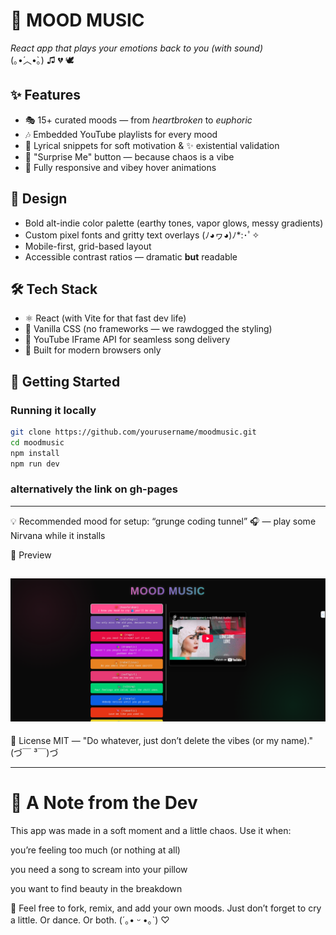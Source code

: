 
# 🎵 MOOD MUSIC  
*React app that plays your emotions back to you (with sound)*  
(｡•́︿•̀｡) ♫ 💔 🕊️  

## ✨ Features  
- 🎭 15+ curated moods — from *heartbroken* to *euphoric*  
- 🎶 Embedded YouTube playlists for every mood  
- 💬 Lyrical snippets for soft motivation & ✨ existential validation  
- 🎲 "Surprise Me" button — because chaos is a vibe  
- 📱 Fully responsive and vibey hover animations  

## 🎨 Design  
- Bold alt-indie color palette (earthy tones, vapor glows, messy gradients)  
- Custom pixel fonts and gritty text overlays (ﾉ◕ヮ◕)ﾉ*:･ﾟ✧  
- Mobile-first, grid-based layout  
- Accessible contrast ratios — dramatic **but** readable  

## 🛠 Tech Stack  
- ⚛️ React (with Vite for that fast dev life)  
- 🎨 Vanilla CSS (no frameworks — we rawdogged the styling)  
- 🎥 YouTube IFrame API for seamless song delivery  
- 🧪 Built for modern browsers only 

## 🚀 Getting Started 

### Running it locally

```bash
git clone https://github.com/yourusername/moodmusic.git  
cd moodmusic  
npm install  
npm run dev  

```
### alternatively the link on gh-pages


---
💡 Recommended mood for setup: “grunge coding tunnel” 🎧 — play some Nirvana while it installs

📸 Preview

![MoodMusic Screenshot](./src/assets/image.png)
--- 

📜 License
MIT — "Do whatever, just don’t delete the vibes (or my name)."
(づ￣ ³￣)づ

---

# 💭 A Note from the Dev
This app was made in a soft moment and a little chaos.
Use it when:

you’re feeling too much (or nothing at all)

you need a song to scream into your pillow

you want to find beauty in the breakdown

💌 Feel free to fork, remix, and add your own moods. Just don’t forget to cry a little. Or dance. Or both. (´｡• ᵕ •｡`) ♡


